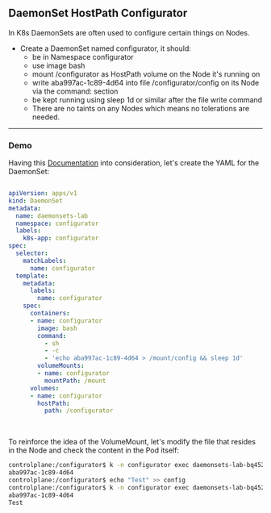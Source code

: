 ## DaemonSet HostPath Configurator

In K8s DaemonSets are often used to configure certain things on Nodes.

- Create a DaemonSet named configurator, it should:
  - be in Namespace configurator
  - use image bash
  - mount /configurator as HostPath volume on the Node it's running on
  - write aba997ac-1c89-4d64 into file /configurator/config on its Node via the command: section
  - be kept running using sleep 1d or similar after the file write command
  - There are no taints on any Nodes which means no tolerations are needed.


---------------------------------------------------------

### Demo


Having this [Documentation](https://kubernetes.io/docs/concepts/workloads/controllers/daemonset/) into consideration, let's create the YAML for the DaemonSet:

```YAML

apiVersion: apps/v1
kind: DaemonSet
metadata:
  name: daemonsets-lab
  namespace: configurator
  labels:
    k8s-app: configurator
spec:
  selector:
    matchLabels:
      name: configurator
  template:
    metadata:
      labels:
        name: configurator
    spec:
      containers:
      - name: configurator
        image: bash
        command:
          - sh
          - -c
          - 'echo aba997ac-1c89-4d64 > /mount/config && sleep 1d'
        volumeMounts:
        - name: configurator
          mountPath: /mount
      volumes:
      - name: configurator
        hostPath:
          path: /configurator
```
&nbsp;


To reinforce the idea of the VolumeMount, let's modify the file that resides in the Node and check the content in the Pod itself:
```bash
controlplane:/configurator$ k -n configurator exec daemonsets-lab-bq452 -- cat /mount/config
aba997ac-1c89-4d64
controlplane:/configurator$ echo "Test" >> config 
controlplane:/configurator$ k -n configurator exec daemonsets-lab-bq452 -- cat /mount/config
aba997ac-1c89-4d64
Test
```
&nbsp;